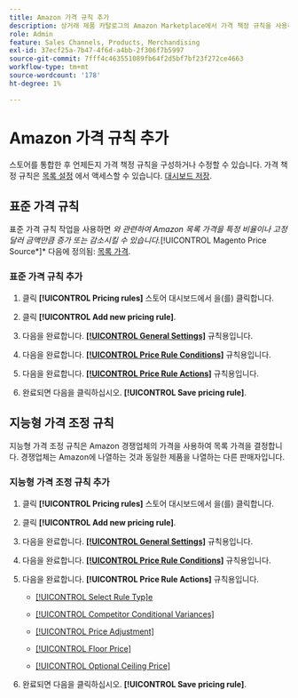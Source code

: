 ```yaml
---
title: Amazon 가격 규칙 추가
description: 상거래 제품 카탈로그의 Amazon Marketplace에서 가격 책정 규칙을 사용하여 가격을 관리하십시오.
role: Admin
feature: Sales Channels, Products, Merchandising
exl-id: 37ecf25a-7b47-4f6d-a4bb-2f306f7b5997
source-git-commit: 7fff4c463551089fb64f2d5bf7bf23f272ce4663
workflow-type: tm+mt
source-wordcount: '178'
ht-degree: 1%

---
```


# Amazon 가격 규칙 추가

스토어를 통합한 후 언제든지 가격 책정 규칙을 구성하거나 수정할 수 있습니다. 가격 책정 규칙은 [목록 설정](./listing-settings.md) 에서 액세스할 수 있습니다. [대시보드 저장](./amazon-store-dashboard.md).

## 표준 가격 규칙

표준 가격 규칙 작업을 사용하면 *와 관련하여 Amazon 목록 가격을 특정 비율이나 고정 달러 금액만큼 증가 또는 감소시킬 수 있습니다.*[!UICONTROL Magento Price Source*]* 다음에 정의됨: [목록 가격](./listing-price.md).

### 표준 가격 규칙 추가

1. 클릭 **[!UICONTROL Pricing rules]** 스토어 대시보드에서 을(를) 클릭합니다.

1. 클릭 **[!UICONTROL Add new pricing rule]**.

1. 다음을 완료합니다. **[[!UICONTROL General Settings]](./pricing-rule-general-settings.md)** 규칙용입니다.

1. 다음을 완료합니다. **[[!UICONTROL Price Rule Conditions]](./pricing-rule-conditions.md)** 규칙용입니다.

1. 다음을 완료합니다. **[[!UICONTROL Price Rule Actions]](./standard-price-rules.md)** 규칙용입니다.

1. 완료되면 다음을 클릭하십시오. **[!UICONTROL Save pricing rule]**.

## 지능형 가격 조정 규칙

지능형 가격 조정 규칙은 Amazon 경쟁업체의 가격을 사용하여 목록 가격을 결정합니다. 경쟁업체는 Amazon에 나열하는 것과 동일한 제품을 나열하는 다른 판매자입니다.

### 지능형 가격 조정 규칙 추가

1. 클릭 **[!UICONTROL Pricing rules]** 스토어 대시보드에서 을(를) 클릭합니다.

1. 클릭 **[!UICONTROL Add new pricing rule]**.

1. 다음을 완료합니다. **[[!UICONTROL General Settings]](./pricing-rule-general-settings.md)** 규칙용입니다.

1. 다음을 완료합니다. **[[!UICONTROL Price Rule Conditions]](./pricing-rule-conditions.md)** 규칙용입니다.

1. 다음을 완료합니다. **[!UICONTROL Price Rule Actions]** 규칙용입니다.

   - [[!UICONTROL Select Rule Typ]e](./intelligent-repricing-rules.md)

   - [[!UICONTROL Competitor Conditional Variances]](./competitor-conditional-variances.md)

   - [[!UICONTROL Price Adjustment]](./price-adjustment.md)

   - [[!UICONTROL Floor Price]](./floor-price.md)

   - [[!UICONTROL Optional Ceiling Price]](./optional-ceiling-price.md)

1. 완료되면 다음을 클릭하십시오. **[!UICONTROL Save pricing rule]**.
